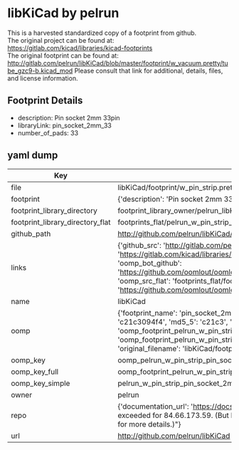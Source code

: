 # libKiCad by pelrun  
This is a harvested standardized copy of a footprint from github.  
The original project can be found at:  
https://gitlab.com/kicad/libraries/kicad-footprints  
The original footprint can be found at:
http://gitlab.com/pelrun/libKiCad/blob/master/footprint/w_vacuum.pretty/tube_gzc9-b.kicad_mod
Please consult that link for additional, details, files, and license information.  
## Footprint Details
* description: Pin socket 2mm 33pin  
* libraryLink: pin_socket_2mm_33  
* number_of_pads: 33  
## yaml dump  
| Key | Value |  
| --- | --- |  
| file | libKiCad/footprint/w_pin_strip.pretty/pin_socket_2mm_33.kicad_mod |  
| footprint | {'description': 'Pin socket 2mm 33pin', 'libraryLink': 'pin_socket_2mm_33', 'number_of_pads': 33} |  
| footprint_library_directory | footprint_library_owner/pelrun_libKiCad |  
| footprint_library_directory_flat | footprints_flat/pelrun_w_pin_strip_pin_socket_2mm_33/working |  
| github_path | http://github.com/pelrun/libKiCad/blob/master/footprint/w_pin_strip.pretty/pin_socket_2mm_33.kicad_mod |  
| links | {'github_src': 'http://gitlab.com/pelrun/libKiCad/blob/master/footprint/w_vacuum.pretty/tube_gzc9-b.kicad_mod', 'github_src_repo': 'https://gitlab.com/kicad/libraries/kicad-footprints', 'oomp_bot': 'footprints/pelrun_w_pin_strip_pin_socket_2mm_33/working', 'oomp_bot_github': 'https://github.com/oomlout/oomlout_oomp_footprint_bot/tree/main/footprints/pelrun_w_pin_strip_pin_socket_2mm_33/working', 'oomp_src_flat': 'footprints_flat/footprints_flat/pelrun_w_pin_strip_pin_socket_2mm_33/working', 'oomp_src_flat_github': 'https://github.com/oomlout/oomlout_oomp_footprint_src/tree/main/footprints_flat/pelrun_w_pin_strip_pin_socket_2mm_33/working'} |  
| name | libKiCad |  
| oomp | {'footprint_name': 'pin_socket_2mm_33', 'library_name': 'w_pin_strip', 'md5': 'c21c3094f42cd9e1789015d79906b4c8', 'md5_10': 'c21c3094f4', 'md5_5': 'c21c3', 'md5_6': 'c21c30', 'oomp_key': 'oomp_pelrun_w_pin_strip_pin_socket_2mm_33', 'oomp_key_extra': 'oomp_footprint_pelrun_w_pin_strip_pin_socket_2mm_33', 'oomp_key_full': 'oomp_footprint_pelrun_w_pin_strip_pin_socket_2mm_33_c21c30', 'oomp_key_simple': 'pelrun_w_pin_strip_pin_socket_2mm_33', 'original_filename': 'libKiCad/footprint/w_pin_strip.pretty/pin_socket_2mm_33.kicad_mod', 'owner_name': 'pelrun'} |  
| oomp_key | oomp_pelrun_w_pin_strip_pin_socket_2mm_33 |  
| oomp_key_full | oomp_footprint_pelrun_w_pin_strip_pin_socket_2mm_33 |  
| oomp_key_simple | pelrun_w_pin_strip_pin_socket_2mm_33 |  
| owner | pelrun |  
| repo | {'documentation_url': 'https://docs.github.com/rest/overview/resources-in-the-rest-api#rate-limiting', 'message': "API rate limit exceeded for 84.66.173.59. (But here's the good news: Authenticated requests get a higher rate limit. Check out the documentation for more details.)"} |  
| url | http://github.com/pelrun/libKiCad |  

